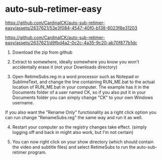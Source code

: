 ﻿# auto-sub-retimer-easy



https://github.com/CardinalCK/auto-sub-retimer-easy/assets/2637621/53e3f084-4547-40f0-b138-6023f8e31203


https://github.com/CardinalCK/auto-sub-retimer-easy/assets/2637621/d9fbd4a2-0c2c-4a35-9c20-ab70f877b1dc


1. Download the zip from github

2. Extract to somewhere, ideally somewhere you know you won't accidentally erase it (not your Downloads directory)

3. Open RetimeSubs.reg in a word processor such as Notepad or SublimeText, and change the line containing RUN_ME.bat to the actual location of RUN_ME.bat in your computer. The example has it in the Documents folder of a user named CK, so if you also put it in your Documents folder you can simply change "CK" to your own Windows username.

If you also want the "Rename Only" functionality as a right click option you can run change "RenameSubs.reg" the same way and run it as well.

4. Restart your computer so the registry changes take effect. (simply logging off and back in might also work, but I'm not certain)

5. You can now right click on your show directory (which should contain the video and subtitle files) and select RetimeSubs to run the auto-sub-retimer program.
